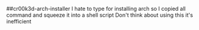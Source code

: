 ##cr00k3d-arch-installer
I hate to type for installing arch so I copied all command and squeeze it into a shell script 
Don't think about using this it's inefficient
